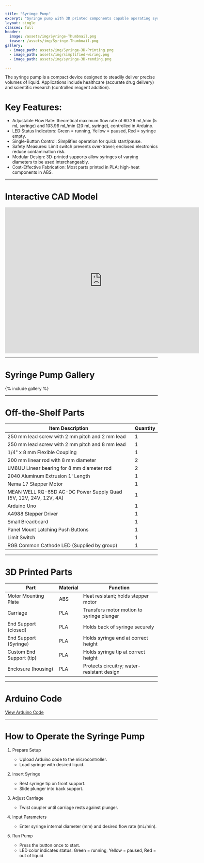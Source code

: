 ```yaml
---

title: "Syringe Pump"
excerpt: "Syringe pump with 3D printed components capable operating syringes of varying size at varying flow rates"
layout: single
classes: full
header:
  image: /assets/img/Syringe-Thumbnail.png
  teaser: /assets/img/Syringe-Thumbnail.png
gallery:
  - image_path: assets/img/Syringe-3D-Printing.png
  - image_path: assets/img/simplified-wiring.png
  - image_path: assets/img/syringe-3D-rending.png

---
```


The syringe pump is a compact device designed to steadily deliver precise volumes of liquid. Applications include healthcare (accurate drug delivery) and scientific research (controlled reagent addition).  

# Key Features:

* Adjustable Flow Rate: theoretical maximum flow rate of 60.26 mL/min (5 mL syringe) and 103.96 mL/min (20 mL syringe), controlled in Arduino.  
* LED Status Indicators: Green = running, Yellow = paused, Red = syringe empty.  
* Single-Button Control: Simplifies operation for quick start/pause.  
* Safety Measures: Limit switch prevents over-travel; enclosed electronics reduce contamination risk. 
* Modular Design: 3D-printed supports allow syringes of varying diameters to be used interchangeably. 
* Cost-Effective Fabrication: Most parts printed in PLA; high-heat components in ABS.  

---

# Interactive CAD Model

<iframe src="https://vanderbilt643.autodesk360.com/shares/public/SH512d4QTec90decfa6e046d047d8a8a1c5f?mode=embed" width="640" height="480" allowfullscreen="true" webkitallowfullscreen="true" mozallowfullscreen="true"  frameborder="0"></iframe>

---

# Syringe Pump Gallery

{% include gallery %}

---

# Off-the-Shelf Parts

| Item Description                                                | Quantity |
|-----------------------------------------------------------------|----------|
| 250 mm lead screw with 2 mm pitch and 2 mm lead                 | 1        |
| 250 mm lead screw with 2 mm pitch and 8 mm lead                 | 1        |
| 1/4" x 8 mm Flexible Coupling                                   | 1        |
| 200 mm linear rod with 8 mm diameter                            | 2        |
| LM8UU Linear bearing for 8 mm diameter rod                      | 2        |
| 2040 Aluminum Extrusion 1' Length                               | 1        |
| Nema 17 Stepper Motor                                           | 1        |
| MEAN WELL RQ-65D AC-DC Power Supply Quad (5V, 12V, 24V, 12V, 4A)| 1        |
| Arduino Uno                                                     | 1        |
| A4988 Stepper Driver                                            | 1        |
| Small Breadboard                                                | 1        |
| Panel Mount Latching Push Buttons                               | 1        |
| Limit Switch                                                    | 1        |
| RGB Common Cathode LED (Supplied by group)                      | 1        |

---

# 3D Printed Parts

| Part                      | Material | Function                                       |
|---------------------------|----------|------------------------------------------------|
| Motor Mounting Plate      | ABS      | Heat resistant; holds stepper motor            |
| Carriage                  | PLA      | Transfers motor motion to syringe plunger      |
| End Support (closed)      | PLA      | Holds back of syringe securely                 |
| End Support (Syringe)     | PLA      | Holds syringe end at correct height            |
| Custom End Support (tip)  | PLA      | Holds syringe tip at correct height            |
| Enclosure (housing)       | PLA      | Protects circuitry; water-resistant design     |

---

# Arduino Code

[View Arduino Code](https://ava-hatfield.github.io/assets/Arduino_Syringe_Pump_Code.ino)

---

# How to Operate the Syringe Pump

1. Prepare Setup  
   * Upload Arduino code to the microcontroller.  
   * Load syringe with desired liquid.  

2. Insert Syringe  
   * Rest syringe tip on front support.  
   * Slide plunger into back support.  

3. Adjust Carriage  
   * Twist coupler until carriage rests against plunger.  

4. Input Parameters  
   * Enter syringe internal diameter (mm) and desired flow rate (mL/min).  

5. Run Pump  
   * Press the button once to start.  
   * LED color indicates status: Green = running, Yellow = paused, Red = out of liquid.  
